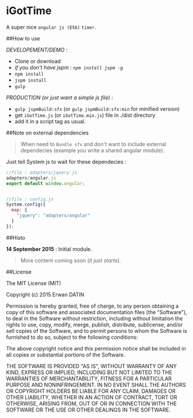 iGotTime 
======

A super nice `angular js (ES6)` `timer`.

##How to use

*DEVELOPEMENT/DEMO* :
- Clone or download
- *if you don't have jspm : `npm install jspm -g`*
- `npm install`
- `jspm install`
- `gulp`

*PRODUCTION (or just want a simple js file)* :
- `gulp jspmBuild:sfx` (or `gulp jspmBuild:sfx:min` for minified version)
- get `iGotTime.js` (or `iGotTime.min.js`) file in ./dist directory
- add it in a script tag as usual.


##Note on external dependencies

> When need to `Bundle sfx` and don't want to include external dependecies (example you write a shared angular module).

Just tell System js to wait for these dependecies :

```javascript
//file : adapters/jquery.js
adapters/angular.js
export default window.angular;


//file : config.js
System.config({
  map: {
    "jquery": "adapters/angular"
  }
});
```

##Histo

**14 September 2015** : Initial module.

>More content coming soon (*it just starts*).

 
##License

The MIT License (MIT)

Copyright (c) 2015 Erwan DATIN

Permission is hereby granted, free of charge, to any person obtaining a copy
of this software and associated documentation files (the "Software"), to deal
in the Software without restriction, including without limitation the rights
to use, copy, modify, merge, publish, distribute, sublicense, and/or sell
copies of the Software, and to permit persons to whom the Software is
furnished to do so, subject to the following conditions:

The above copyright notice and this permission notice shall be included in
all copies or substantial portions of the Software.

THE SOFTWARE IS PROVIDED "AS IS", WITHOUT WARRANTY OF ANY KIND, EXPRESS OR
IMPLIED, INCLUDING BUT NOT LIMITED TO THE WARRANTIES OF MERCHANTABILITY,
FITNESS FOR A PARTICULAR PURPOSE AND NONINFRINGEMENT. IN NO EVENT SHALL THE
AUTHORS OR COPYRIGHT HOLDERS BE LIABLE FOR ANY CLAIM, DAMAGES OR OTHER
LIABILITY, WHETHER IN AN ACTION OF CONTRACT, TORT OR OTHERWISE, ARISING FROM,
OUT OF OR IN CONNECTION WITH THE SOFTWARE OR THE USE OR OTHER DEALINGS IN
THE SOFTWARE.

